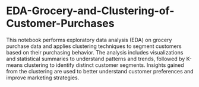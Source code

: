 # EDA-Grocery-and-Clustering-of-Customer-Purchases

This notebook performs exploratory data analysis (EDA) on grocery purchase data and applies clustering techniques to segment customers based on their purchasing behavior. The analysis includes visualizations and statistical summaries to understand patterns and trends, followed by K-means clustering to identify distinct customer segments. Insights gained from the clustering are used to better understand customer preferences and improve marketing strategies.

